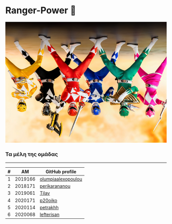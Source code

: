 # Ranger-Power 🌈
![](https://github.com/Ranger-Power/.github/blob/main/profile/photos/b1e1f4b7-8b40-4fa2-bb68-6ef0422c1d3d.jpg)


### Τα μέλη της ομάδας
---
| # | ΑΜ | GitHub profile |
| -- | -- | -- |
| 1 | 2019166| [olumpiaalexopoulou](https://github.com/olumpiaalexopoulou) |
| 2 | 2018171 | [perikarananou](https://github.com/perikarananou) |
| 3 | 2019061 | [Tilav](https://github.com/tilav) |
| 4 | 2020171 | [p20oiko](https://github.com/p20oiko) |
| 5 | 2020114 | [petrakhh](https://github.com/petrakhh) |
| 6 | 2020068 | [lefterisan](https://github.com/lefterisan) |





<!--

**Here are some ideas to get you started:**

🙋‍♀️ A short introduction - what is your organization all about?
🌈 Contribution guidelines - how can the community get involved?
👩‍💻 Useful resources - where can the community find your docs? Is there anything else the community should know?
🍿 Fun facts - what does your team eat for breakfast?
🧙 Remember, you can do mighty things with the power of [Markdown](https://docs.github.com/github/writing-on-github/getting-started-with-writing-and-formatting-on-github/basic-writing-and-formatting-syntax)
-->
